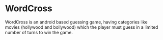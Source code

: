 # WordCross
WordCross is an android based guessing game, having categories like movies (hollywood and bollywood) which the player must guess in a limited number of turns to win the game.
